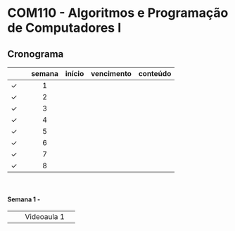 # COM110 - Algoritmos e Programação de Computadores I

## Cronograma

|  | | semana | início | vencimento | conteúdo |
|:---:|:---:|:---:|:---:|:---:|:---|
| &check; |  | 1 |  |  |  |
| &check; |  | 2 |  |  |  |
| &check; |  | 3 |  |  |  |
| &check; |  | 4 |  |  |  |
| &check; |  | 5 |  |  |  |
| &check; |  | 6 |  |  |  |
| &check; |  | 7 |  |  |  |
| &check; |  | 8 |  |  |  |

<br>


#### Semana 1 - 

|  |  |  |  |
|:---:|:---:|:---|:---|
|  |  | Videoaula 1 |  |